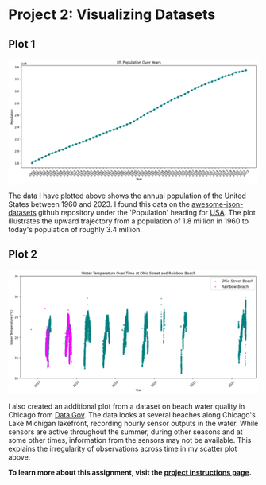 # Project 2: Visualizing  Datasets

## Plot 1
![US Population Over Years](2Population_Plot.png)

The data I have plotted above shows the annual population of the United States between 1960 and 2023. I found this data on the [awesome-json-datasets](https://github.com/jdorfman/awesome-json-datasets?tab=readme-ov-file) github repository under the 'Population' heading for [USA](http://api.worldbank.org/countries/USA/indicators/SP.POP.TOTL?per_page=5000&format=json). The plot illustrates the upward trajectory from a population of 1.8 million in 1960 to today's population of roughly 3.4 million.


## Plot 2
![Water Temperature Over Time at Ohio Street and Rainbow Beach](1Beach_Plot.png)

I also created an additional plot from a dataset on beach water quality in Chicago from [Data.Gov](https://catalog.data.gov/dataset/beach-water-quality-automated-sensors). The data looks at several beaches along Chicago's Lake Michigan lakefront, recording hourly sensor outputs in the water. While sensors are active throughout the summer, during other seasons and at some other times, information from the sensors may not be available. This explains the irregularity of observations across time in my scatter plot above. 

**To learn more about this assignment, visit the [project instructions page](https://github.com/mikeizbicki/cmc-csci040/tree/2025spring/project_02_visualizing_datasets).**